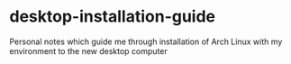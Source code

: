# desktop-installation-guide
Personal notes which guide me through installation of Arch Linux with my environment to the new desktop computer
